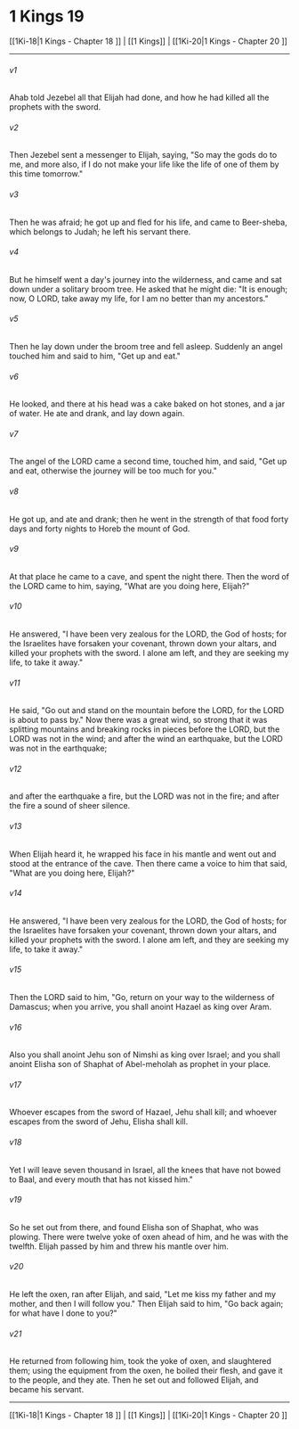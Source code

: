 # 1 Kings 19

[[1Ki-18|1 Kings - Chapter 18 ]] | [[1 Kings]] | [[1Ki-20|1 Kings - Chapter 20 ]]
***

###### v1
Ahab told Jezebel all that Elijah had done, and how he had killed all the prophets with the sword.
###### v2
Then Jezebel sent a messenger to Elijah, saying, "So may the gods do to me, and more also, if I do not make your life like the life of one of them by this time tomorrow."
###### v3
Then he was afraid; he got up and fled for his life, and came to Beer-sheba, which belongs to Judah; he left his servant there.
###### v4
But he himself went a day's journey into the wilderness, and came and sat down under a solitary broom tree. He asked that he might die: "It is enough; now, O LORD, take away my life, for I am no better than my ancestors."
###### v5
Then he lay down under the broom tree and fell asleep. Suddenly an angel touched him and said to him, "Get up and eat."
###### v6
He looked, and there at his head was a cake baked on hot stones, and a jar of water. He ate and drank, and lay down again.
###### v7
The angel of the LORD came a second time, touched him, and said, "Get up and eat, otherwise the journey will be too much for you."
###### v8
He got up, and ate and drank; then he went in the strength of that food forty days and forty nights to Horeb the mount of God.
###### v9
At that place he came to a cave, and spent the night there. Then the word of the LORD came to him, saying, "What are you doing here, Elijah?"
###### v10
He answered, "I have been very zealous for the LORD, the God of hosts; for the Israelites have forsaken your covenant, thrown down your altars, and killed your prophets with the sword. I alone am left, and they are seeking my life, to take it away."
###### v11
He said, "Go out and stand on the mountain before the LORD, for the LORD is about to pass by." Now there was a great wind, so strong that it was splitting mountains and breaking rocks in pieces before the LORD, but the LORD was not in the wind; and after the wind an earthquake, but the LORD was not in the earthquake;
###### v12
and after the earthquake a fire, but the LORD was not in the fire; and after the fire a sound of sheer silence.
###### v13
When Elijah heard it, he wrapped his face in his mantle and went out and stood at the entrance of the cave. Then there came a voice to him that said, "What are you doing here, Elijah?"
###### v14
He answered, "I have been very zealous for the LORD, the God of hosts; for the Israelites have forsaken your covenant, thrown down your altars, and killed your prophets with the sword. I alone am left, and they are seeking my life, to take it away."
###### v15
Then the LORD said to him, "Go, return on your way to the wilderness of Damascus; when you arrive, you shall anoint Hazael as king over Aram.
###### v16
Also you shall anoint Jehu son of Nimshi as king over Israel; and you shall anoint Elisha son of Shaphat of Abel-meholah as prophet in your place.
###### v17
Whoever escapes from the sword of Hazael, Jehu shall kill; and whoever escapes from the sword of Jehu, Elisha shall kill.
###### v18
Yet I will leave seven thousand in Israel, all the knees that have not bowed to Baal, and every mouth that has not kissed him."
###### v19
So he set out from there, and found Elisha son of Shaphat, who was plowing. There were twelve yoke of oxen ahead of him, and he was with the twelfth. Elijah passed by him and threw his mantle over him.
###### v20
He left the oxen, ran after Elijah, and said, "Let me kiss my father and my mother, and then I will follow you." Then Elijah said to him, "Go back again; for what have I done to you?"
###### v21
He returned from following him, took the yoke of oxen, and slaughtered them; using the equipment from the oxen, he boiled their flesh, and gave it to the people, and they ate. Then he set out and followed Elijah, and became his servant.

***

[[1Ki-18|1 Kings - Chapter 18 ]] | [[1 Kings]] | [[1Ki-20|1 Kings - Chapter 20 ]]
